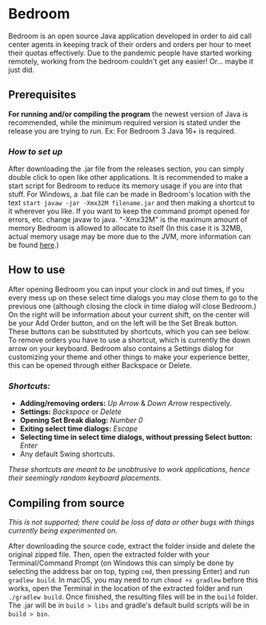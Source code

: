 # Bedroom
Bedroom is an open source Java application developed in order to aid call center agents in keeping track of their orders 
and orders per hour to meet their quotas effectively. Due to the pandemic people have started working remotely, working 
from the bedroom couldn't get any easier! Or... maybe it just did.

## Prerequisites
**For running and/or compiling the program** the newest version of Java is recommended, while the minimum required
version is stated under the release you are trying to run. Ex: For Bedroom 3 Java 16+ is required.

### _How to set up_
After downloading the .jar file from the releases section, you can simply double click to open like other applications. It 
is recommended to make a start script for Bedroom to reduce its memory usage if you are into that stuff. For Windows, a
.bat file can be made in Bedroom's location with the text ```start javaw -jar -Xmx32M filename.jar``` and then 
making a shortcut to it wherever you like. If you want to keep the command prompt opened for errors, etc. change javaw 
to java. "-Xmx32M" is the maximum amount of memory Bedroom is allowed to allocate to itself (In this case it is 
32MB, actual memory usage may be more due to the JVM, more information can be found [here](https://plumbr.io/blog/memory-leaks/why-does-my-java-process-consume-more-memory-than-xmx).)

## How to use
After opening Bedroom you can input your clock in and out times, if you every mess up on these select time dialogs you
may close them to go to the previous one (although closing the clock in time dialog will close Bedroom.) On the right will
be information about your current shift, on the center will be your Add Order button, and on the left will be the Set
Break button. These buttons can be substituted by shortcuts, which you can see below. To remove orders you have to use
a shortcut, which is currently the down arrow on your keyboard. Bedroom also contains a Settings dialog for customizing
your theme and other things to make your experience better, this can be opened through either Backspace or Delete.

### _Shortcuts:_
* **Adding/removing orders:** _Up Arrow_ & _Down Arrow_ respectively.
* **Settings:** _Backspace_ or _Delete_
* **Opening Set Break dialog:** _Number 0_
* **Exiting select time dialogs:** _Escape_
* **Selecting time in select time dialogs, without pressing Select button:** _Enter_
* Any default Swing shortcuts.

_These shortcuts are meant to be unobtrusive to work applications,
hence their seemingly random keyboard placements._

## Compiling from source
_This is not supported; there could be loss of data or other bugs with things currently being experimented on._

After downloading the source code, extract the folder inside and delete the original zipped file. Then, open the 
extracted folder with your Terminal/Command Prompt (on Windows this can simply be done by selecting the address bar on 
top, typing ```cmd```, then pressing Enter) and run ```gradlew build```. In macOS, you may need to run ```chmod +x gradlew``` 
before this works, open the Terminal in the location of the extracted folder and run ```./gradlew build```. Once 
finished, the resulting files will be in the ```build``` folder. The .jar will be in ```build > libs``` and gradle's
default build scripts will be in ```build > bin```.
